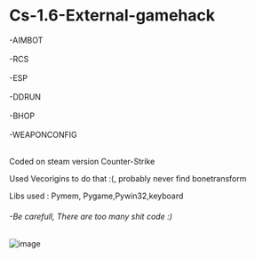 # Cs-1.6-External-gamehack
-AIMBOT<br><br>
-RCS <br><br>
-ESP<br><br>
-DDRUN<br><br>
-BHOP<br><br>
-WEAPONCONFIG<br><br>


Coded on steam version Counter-Strike

Used Vecorigins to do that :(, probably never find bonetransform 

Libs used : Pymem, Pygame,Pywin32,keyboard

###### -Be carefull, There are too many shit code :)
![image](https://user-images.githubusercontent.com/122759684/212586680-bafab421-da90-4cb0-8179-27188b489fe1.png)


